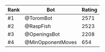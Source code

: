 Rank|Bot|Rating
---|---|---
#1|@ToromBot|2571
#2|@RaspFish|2523
#3|@OpeningsBot|2208
#4|@MinOpponentMoves|654
